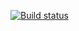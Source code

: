 [![Build status](https://ci.appveyor.com/api/projects/status/1f14p4uqhyygj0h3?svg=true)](https://ci.appveyor.com/project/teenage1ove/pure-func-dz)
